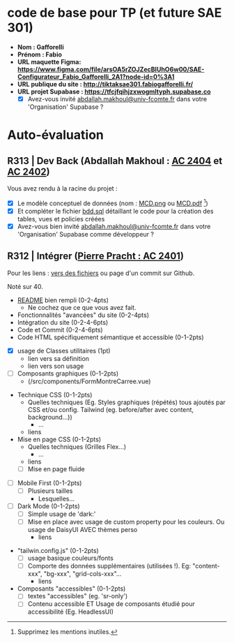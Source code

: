 # code de base pour TP (et future SAE 301)

- **Nom : Gafforelli**
- **Prénom : Fabio**
- **URL maquette Figma: https://www.figma.com/file/arsOA5rZOJZecBlUhO6w00/SAE-Configurateur_Fabio_Gafforelli_2A1?node-id=0%3A1**
- **URL publique du site : http://tiktaksae301.fabiogafforelli.fr/**
- **URL projet Supabase : https://tfcjfqihjzxwogmltyph.supabase.co**
  - [x] Avez-vous invité abdallah.makhoul@univ-fcomte.fr dans votre 'Organisation' Supabase ?

# Auto-évaluation

## R313 | Dev Back (Abdallah Makhoul : [AC 2404](https://moodle.univ-fcomte.fr/mod/assign/view.php?id=612670) et [AC 2402](https://moodle.univ-fcomte.fr/mod/assign/view.php?id=612669))

Vous avez rendu à la racine du projet :

- [x] Le modèle conceptuel de données (nom : [MCD.png](/MCD.png) ou [MCD.pdf](/MCD.pdf) [^1])
- [x] Et compléter le fichier [bdd.sql](/bdd.sql) détaillant le code pour la création des tables, vues et policies créées
- [x] Avez-vous bien invité abdallah.makhoul@univ-fcomte.fr dans votre 'Organisation' Supabase comme développeur ?

## R312 | Intégrer ([Pierre Pracht : AC 2401](https://moodle.univ-fcomte.fr/mod/assign/view.php?id=612668))

Pour les liens :
[vers des fichiers](https://docs.github.com/en/repositories/managing-your-repositorys-settings-and-features/customizing-your-repository/about-readmes#relative-links-and-image-paths-in-readme-files) ou page d'un commit sur Github.

Noté sur 40.

- [README](/README.md) bien rempli (0-2-4pts)
  - Ne cochez que ce que vous avez fait.
- Fonctionnalités "avancées" du site (0-2-4pts)
- Intégration du site (0-2-4-6pts)
- Code et Commit (0-2-4-6pts)
- Code HTML spécifiquement sémantique et accessible (0-1-2pts)

- [x] usage de Classes utilitaires (1pt)
  - lien vers sa définition
  - lien vers son usage
- [ ] Composants graphiques (0-1-2pts)
  - (/src/components/FormMontreCarree.vue)
- Technique CSS (0-1-2pts)
  - Quelles techniques (Eg. Styles graphiques (répétés) tous ajoutés par CSS et/ou
    config. Tailwind (eg. before/after avec content, background...))
    - ...
  - liens
- Mise en page CSS (0-1-2pts)
  - Quelles techniques (Grilles Flex...)
    - ... 
  - liens
  - [ ] Mise en page fluide
- [ ] Mobile First (0-1-2pts)
  - [ ] Plusieurs tailles
    - Lesquelles...
- [ ] Dark Mode (0-1-2pts)
  - [ ] Simple usage de 'dark:'
  - [ ] Mise en place avec usage de custom property pour les couleurs. Ou usage de DaisyUI AVEC thèmes perso
    - liens
- "tailwin.config.js" (0-1-2pts)
  - [ ] usage basique couleurs/fonts
  - [ ] Comporte des données supplémentaires (utilisées !). Eg: "content-xxx", "bg-xxx", "grid-cols-xxx"...
    - liens
- Composants "accessibles" (0-1-2pts)
  - [ ] textes "accessibles" (eg. 'sr-only')
  - [ ] Contenu accessible ET Usage de composants étudié pour accessibilité (Eg. HeadlessUI)

[^1]: Supprimez les mentions inutiles.
